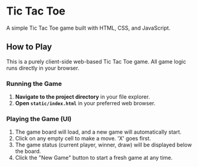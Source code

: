 # Tic Tac Toe

A simple Tic Tac Toe game built with HTML, CSS, and JavaScript.

## How to Play

This is a purely client-side web-based Tic Tac Toe game. All game logic runs directly in your browser.

### Running the Game

1.  **Navigate to the project directory** in your file explorer.
2.  **Open `static/index.html`** in your preferred web browser.

### Playing the Game (UI)

1.  The game board will load, and a new game will automatically start.
2.  Click on any empty cell to make a move. 'X' goes first.
3.  The game status (current player, winner, draw) will be displayed below the board.
4.  Click the "New Game" button to start a fresh game at any time.
